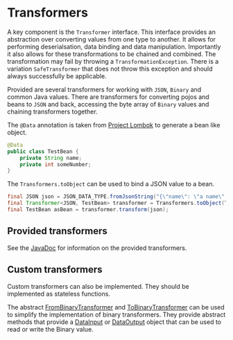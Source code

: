 
# Transformers

A key component is the `Transformer` interface. This interface provides an abstraction over converting values from one
type to another. It allows for performing deserialsation, data binding and data manipulation. Importantly it also allows
for these transformations to be chained and combined. The transformation may fail by throwing a
`TransformationException`. There is a variation `SafeTransformer` that does not throw this exception and should always
successfully be applicable.

Provided are several transformers for working with `JSON`, `Binary` and common Java values. There are transformers for
converting pojos and beans to `JSON` and back, accessing the byte array of `Binary` values and chaining transformers
together.

The `@Data` annotation is taken from [Project Lombok](https://projectlombok.org/) to generate a bean like object.

```java
@Data
public class TestBean {
    private String name;
    private int someNumber;
}
```

The `Transformers.toObject` can be used to bind a JSON value to a bean.

```java
final JSON json = JSON_DATA_TYPE.fromJsonString("{\"name\": \"a name\", \"someNumber\": 7}");
final Transformer<JSON, TestBean> transformer = Transformers.toObject(TestBean.class);
final TestBean asBean = transformer.transform(json);
```

## Provided transformers

See the [JavaDoc](apidocs/index.html?com/pushtechnology/diffusion/transform/transformer/Transformers.html) for
information on the provided transformers.

## Custom transformers

Custom transformers can also be implemented. They should be implemented as stateless functions.

The abstract [FromBinaryTransformer](apidocs/index.html?com/pushtechnology/diffusion/transform/transformer/FromBinaryTransformer.html)
and [ToBinaryTransformer](apidocs/index.html?com/pushtechnology/diffusion/transform/transformer/ToBinaryTransformer.html)
can be used to simplify the implementation of binary transformers. They provide abstract methods that provide a
[DataInput](http://docs.oracle.com/javase/7/docs/api/java/io/DataInput.html) or
[DataOutput](http://docs.oracle.com/javase/7/docs/api/java/io/DataOutput.html) object that can be used to read or write
the Binary value. 
